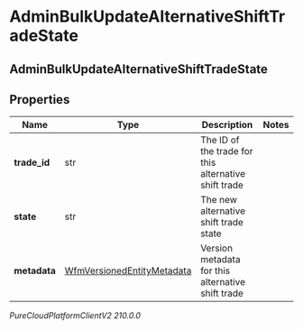 # AdminBulkUpdateAlternativeShiftTradeState

## AdminBulkUpdateAlternativeShiftTradeState

## Properties

|Name | Type | Description | Notes|
|------------ | ------------- | ------------- | -------------|
| **trade_id** | str | The ID of the trade for this alternative shift trade | |
| **state** | str | The new alternative shift trade state | |
| **metadata** | [WfmVersionedEntityMetadata](WfmVersionedEntityMetadata) | Version metadata for this alternative shift trade | |



_PureCloudPlatformClientV2 210.0.0_
